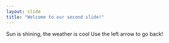 ```yaml
---
layout: slide
title: "Welcome to our second slide!"
---
```

Sun is shining, the weather is cool
Use the left arrow to go back!
